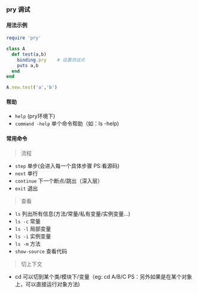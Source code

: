 ### pry 调试
#### 用法示例
```ruby
require 'pry'

class A
  def test(a,b)
    binding.pry    # 设置测试点
    puts a,b
  end
end

A.new.test('a','b')
```
#### 帮助
- `help`  (pry环境下) 
- `command -help` 单个命令帮助（如：ls -help)

#### 常用命令
> 流程
- `step`      单步(会进入每一个具体步骤 PS:看源码)
- `next`      单行
- `continue`  下一个断点/跳出（深入层）
- `exit`       退出

> 查看
- `ls`          列出所有信息(方法/常量/私有变量/实例变量...)
- `ls -c`       常量
- `ls -l`       局部变量
- `ls -i`       实例变量
- `ls -m`       方法
- `show-source` 查看代码

> 切上下文
- cd       可以切到某个类/模块下/变量（eg: cd A/B/C PS：另外如果是在某个对象上，可以直接运行对象方法)


